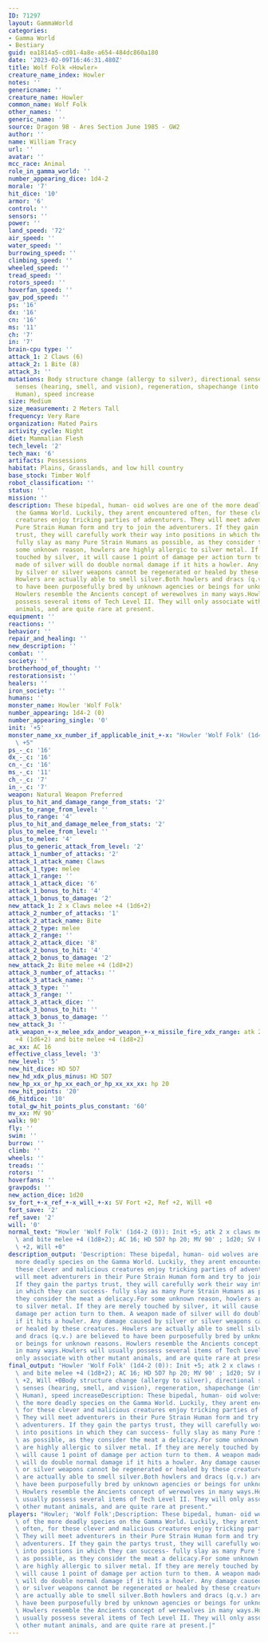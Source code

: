 ```yaml
---
ID: 71297
layout: GammaWorld
categories:
- Gamma World
- Bestiary
guid: ea1814a5-cd01-4a8e-a654-484dc860a180
date: '2023-02-09T16:46:31.480Z'
title: Wolf Folk «Howler»
creature_name_index: Howler
notes: ''
genericname: ''
creature_name: Howler
common_name: Wolf Folk
other_names: ''
generic_name: ''
source: Dragon 98 - Ares Section June 1985 - GW2
author: ''
name: William Tracy
url: ''
avatar: ''
mcc_race: Animal
role_in_gamma_world: ''
number_appearing_dice: 1d4-2
morale: '7'
hit_dice: '10'
armor: '6'
control: ''
sensors: ''
power: ''
land_speed: '72'
air_speed: ''
water_speed: ''
burrowing_speed: ''
climbing_speed: ''
wheeled_speed: ''
tread_speed: ''
rotors_speed: ''
hoverfan_speed: ''
gav_pod_speed: ''
ps: '16'
dx: '16'
cn: '16'
ms: '11'
ch: '7'
in: '7'
brain-cpu type: ''
attack_1: 2 Claws (6)
attack_2: 1 Bite (8)
attack_3: ''
mutations: Body structure change (allergy to silver), directional sense, heightened
  senses (hearing, smell, and vision), regeneration, shapechange (into a Pure Strain
  Human), speed increase
size: Medium
size_measurement: 2 Meters Tall
frequency: Very Rare
organization: Mated Pairs
activity_cycle: Night
diet: Mammalian Flesh
tech_level: '2'
tech_max: '6'
artifacts: Possessions
habitat: Plains, Grasslands, and low hill country
base_stock: Timber Wolf
robot_classification: ''
status: ''
mission: ''
description: These bipedal, human- oid wolves are one of the more deadly species on
  the Gamma World. Luckily, they arent encountered often, for these clever and malicious
  creatures enjoy tricking parties of adventurers. They will meet adventurers in their
  Pure Strain Human form and try to join the adventurers. If they gain the partys
  trust, they will carefully work their way into positions in which they can success-
  fully slay as many Pure Strain Humans as possible, as they consider the meat a delicacy.For
  some unknown reason, howlers are highly allergic to silver metal. If they are merely
  touched by silver, it will cause 1 point of damage per action turn to them. A weapon
  made of silver will do double normal damage if it hits a howler. Any damage caused
  by silver or silver weapons cannot be regenerated or healed by these creatures.
  Howlers are actually able to smell silver.Both howlers and dracs (q.v.) are believed
  to have been purposefully bred by unknown agencies or beings for unknown reasons.
  Howlers resemble the Ancients concept of werewolves in many ways.Howlers will usually
  possess several items of Tech Level II. They will only associate with other mutant
  animals, and are quite rare at present.
equipment: ''
reactions: ''
behavior: ''
repair_and_healing: ''
new_description: ''
combat: ''
society: ''
brotherhood_of_thought: ''
restorationsist: ''
healers: ''
iron_society: ''
humans: ''
monster_name: Howler 'Wolf Folk'
number_appearing: 1d4-2 (0)
number_appearing_single: '0'
init: '+5'
monster_name_xx_number_if_applicable_init_+-x: "Howler 'Wolf Folk' (1d4-2 (0)): Init\
  \ +5"
ps_-_c: '16'
dx_-_c: '16'
cn_-_c: '16'
ms_-_c: '11'
ch_-_c: '7'
in_-_c: '7'
weapon: Natural Weapon Preferred
plus_to_hit_and_damage_range_from_stats: '2'
plus_to_range_from_level: ''
plus_to_range: '4'
plus_to_hit_and_damage_melee_from_stats: '2'
plus_to_melee_from_level: ''
plus_to_melee: '4'
plus_to_generic_attack_from_level: '2'
attack_1_number_of_attacks: '2'
attack_1_attack_name: Claws
attack_1_type: melee
attack_1_range: ''
attack_1_attack_dice: '6'
attack_1_bonus_to_hit: '4'
attack_1_bonus_to_damage: '2'
new_attack_1: 2 x Claws melee +4 (1d6+2)
attack_2_number_of_attacks: '1'
attack_2_attack_name: Bite
attack_2_type: melee
attack_2_range: ''
attack_2_attack_dice: '8'
attack_2_bonus_to_hit: '4'
attack_2_bonus_to_damage: '2'
new_attack_2: Bite melee +4 (1d8+2)
attack_3_number_of_attacks: ''
attack_3_attack_name: ''
attack_3_type: ''
attack_3_range: ''
attack_3_attack_dice: ''
attack_3_bonus_to_hit: ''
attack_3_bonus_to_damage: ''
new_attack_3: ''
atk_weapon_+-x_melee_xdx_andor_weapon_+-x_missile_fire_xdx_range: atk 2 x claws melee
  +4 (1d6+2) and bite melee +4 (1d8+2)
ac_xx: AC 16
effective_class_level: '3'
new_level: '5'
new_hit_dice: HD 5D7
new_hd_xdx_plus_minus: HD 5D7
new_hp_xx_or_hp_xx_each_or_hp_xx_xx_xx: hp 20
new_hit_points: '20'
d6_hitdice: '10'
total_gw_hit_points_plus_constant: '60'
mv_xx: MV 90'
walk: 90'
fly: ''
swim: ''
burrow: ''
climb: ''
wheels: ''
treads: ''
rotors: ''
hoverfans: ''
gravpods: ''
new_action_dice: 1d20
sv_fort_+-x_ref_+-x_will_+-x: SV Fort +2, Ref +2, Will +0
fort_save: '2'
ref_save: '2'
will: '0'
normal_text: "Howler 'Wolf Folk' (1d4-2 (0)): Init +5; atk 2 x claws melee +4 (1d6+2)\
  \ and bite melee +4 (1d8+2); AC 16; HD 5D7 hp 20; MV 90' ; 1d20; SV Fort +2, Ref\
  \ +2, Will +0"
description_output: 'Description: These bipedal, human- oid wolves are one of the
  more deadly species on the Gamma World. Luckily, they arent encountered often, for
  these clever and malicious creatures enjoy tricking parties of adventurers. They
  will meet adventurers in their Pure Strain Human form and try to join the adventurers.
  If they gain the partys trust, they will carefully work their way into positions
  in which they can success- fully slay as many Pure Strain Humans as possible, as
  they consider the meat a delicacy.For some unknown reason, howlers are highly allergic
  to silver metal. If they are merely touched by silver, it will cause 1 point of
  damage per action turn to them. A weapon made of silver will do double normal damage
  if it hits a howler. Any damage caused by silver or silver weapons cannot be regenerated
  or healed by these creatures. Howlers are actually able to smell silver.Both howlers
  and dracs (q.v.) are believed to have been purposefully bred by unknown agencies
  or beings for unknown reasons. Howlers resemble the Ancients concept of werewolves
  in many ways.Howlers will usually possess several items of Tech Level II. They will
  only associate with other mutant animals, and are quite rare at present.'
final_output: "Howler 'Wolf Folk' (1d4-2 (0)): Init +5; atk 2 x claws melee +4 (1d6+2)\
  \ and bite melee +4 (1d8+2); AC 16; HD 5D7 hp 20; MV 90' ; 1d20; SV Fort +2, Ref\
  \ +2, Will +0Body structure change (allergy to silver), directional sense, heightened\
  \ senses (hearing, smell, and vision), regeneration, shapechange (into a Pure Strain\
  \ Human), speed increaseDescription: These bipedal, human- oid wolves are one of\
  \ the more deadly species on the Gamma World. Luckily, they arent encountered often,\
  \ for these clever and malicious creatures enjoy tricking parties of adventurers.\
  \ They will meet adventurers in their Pure Strain Human form and try to join the\
  \ adventurers. If they gain the partys trust, they will carefully work their way\
  \ into positions in which they can success- fully slay as many Pure Strain Humans\
  \ as possible, as they consider the meat a delicacy.For some unknown reason, howlers\
  \ are highly allergic to silver metal. If they are merely touched by silver, it\
  \ will cause 1 point of damage per action turn to them. A weapon made of silver\
  \ will do double normal damage if it hits a howler. Any damage caused by silver\
  \ or silver weapons cannot be regenerated or healed by these creatures. Howlers\
  \ are actually able to smell silver.Both howlers and dracs (q.v.) are believed to\
  \ have been purposefully bred by unknown agencies or beings for unknown reasons.\
  \ Howlers resemble the Ancients concept of werewolves in many ways.Howlers will\
  \ usually possess several items of Tech Level II. They will only associate with\
  \ other mutant animals, and are quite rare at present."
players: "Howler; 'Wolf Folk';Description: These bipedal, human- oid wolves are one\
  \ of the more deadly species on the Gamma World. Luckily, they arent encountered\
  \ often, for these clever and malicious creatures enjoy tricking parties of adventurers.\
  \ They will meet adventurers in their Pure Strain Human form and try to join the\
  \ adventurers. If they gain the partys trust, they will carefully work their way\
  \ into positions in which they can success- fully slay as many Pure Strain Humans\
  \ as possible, as they consider the meat a delicacy.For some unknown reason, howlers\
  \ are highly allergic to silver metal. If they are merely touched by silver, it\
  \ will cause 1 point of damage per action turn to them. A weapon made of silver\
  \ will do double normal damage if it hits a howler. Any damage caused by silver\
  \ or silver weapons cannot be regenerated or healed by these creatures. Howlers\
  \ are actually able to smell silver.Both howlers and dracs (q.v.) are believed to\
  \ have been purposefully bred by unknown agencies or beings for unknown reasons.\
  \ Howlers resemble the Ancients concept of werewolves in many ways.Howlers will\
  \ usually possess several items of Tech Level II. They will only associate with\
  \ other mutant animals, and are quite rare at present.|"
---
```

</br>